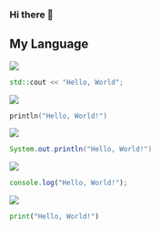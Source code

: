 ### Hi there 👋

## My Language
<img src="https://img.shields.io/badge/C++-00599C?style=for-the-badge&logo=cplusplus&logoColor=white"/></a>
```c++
std::cout << "Hello, World";
```
<img src="https://img.shields.io/badge/Kotlin-7F52FF?style=for-the-badge&logo=kotlin&logoColor=white"/></a>
```kt
println("Hello, World!")
```
<img src="https://img.shields.io/badge/Java-ED8B00?style=for-the-badge&logo=openjdk&logoColor=white"/></a>
```java
System.out.println("Hello, World!")
```
<img src="https://shields.io/badge/JavaScript-F7DF1E?style=for-the-badge&logo=JavaScript&logoColor=white"/></a>
```js
console.log("Hello, World!");
```
<img src="https://img.shields.io/badge/Python-3776AB?style=for-the-badge&logo=python&logoColor=white"/></a>
```py
print("Hello, World!")
```
